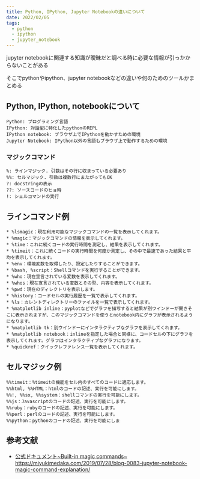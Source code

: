 ```yaml
---
title: Python, IPython, Jupyter Notebookの違いについて
date: 2022/02/05
tags:
  - python
  - ipython
  - jupyter_notebook
---
```


jupyter notebookに関連する知識が曖昧だと調べる時に必要な情報が引っかからないことがある

そこでpythonやipython、jupyter notebookなどの違いや何のためのツールかまとめる

## Python, IPython, notebookについて

```
Python: プログラミング言語
IPython: 対話型に特化したpythonのREPL
IPython notebook: ブラウザ上でIPythonを動かすための環境
Jupyter Notebook: IPython以外の言語もブラウザ上で動作するための環境
```

### マジックコマンド

```text
%: ラインマジック. 引数はその行に収まっている必要あり
%%: セルマジック. 引数は複数行にまたがってもOK
?: docstringの表示
??: ソースコードのヒョ時
!: シェルコマンドの実行
```

## ラインコマンド例

```
* %lsmagic：現在利用可能なマジックコマンドの一覧を表示してくれます。
* %magic：マジックコマンドの情報を表示してくれます。
* %time：これに続くコードの実行時間を測定し、結果を表示してくれます。
* %timeit：これに続くコードの実行時間を何度か測定し、その中で最速であった結果と平均を表示してくれます。
* %env：環境変数を取得したり、設定したりすることができます。
* %bash, %script：Shellコマンドを実行することができます。
* %who：現在宣言されている変数を表示してくれます。
* %whos：現在宣言されている変数とその型、内容を表示してくれます。
* %pwd：現在のディレクトリを表示します。
* %history：コードセルの実行履歴を一覧で表示してくれます。
* %ls：カレントディレクトリーのファイルを一覧で表示してくれます。
* %matplotlib inline：pyplotなどでグラフを描写すると結果が別ウインドーが開きそこに表示されますが、このマジックコマンドを使うとnotebook内にグラフが表示されるようになります。
* %matplotlib tk：別ウインドーにインタラクティブなグラフを表示してくれます。
* %matplotlib notebook：inlineを指定した場合と同様に、コードセルの下にグラフを表示してくれます。グラフはインタラクティブなグラフになります。
* %quickref：クイックレファレンス一覧を表示してくれます。
```

## セルマジック例

```text
%%timeit：%timeitの機能をセル内のすべてのコードに適応します。
%%html, %%HTML：htmlのコードの記述、実行を可能にします。
%%!, %%sx, %%system：shellコマンドの実行を可能にします。
%%js：Javascriptのコードの記述、実行を可能にします。
%%ruby：rubyのコードの記述、実行を可能にします。
%%perl：perlのコードの記述、実行を可能にします。
%%python：pythonのコードの記述、実行を可能にしま
```

## 参考文献

- [公式ドキュメント~Built-in magic commands~](https://ipython.readthedocs.io/en/stable/interactive/magics.html)
  https://miyukimedaka.com/2019/07/28/blog-0083-jupyter-notebook-magic-command-explanation/

